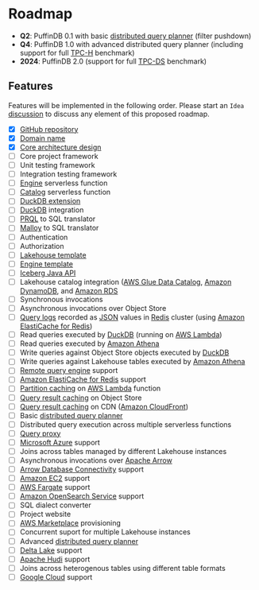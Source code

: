 # Roadmap

- **Q2**: PuffinDB 0.1 with basic [distributed query planner](docs/Query%20Planner.md) (filter pushdown)
- **Q4**: PuffinDB 1.0 with advanced distributed query planner (including support for full [TPC-H](https://www.tpc.org/tpch/) benchmark)
- **2024**: PuffinDB 2.0 (support for full [TPC-DS](https://www.tpc.org/tpcds/) benchmark)

## Features
Features will be implemented in the following order. Please start an `Idea` [discussion](https://github.com/sutoiku/puffin/discussions) to discuss any element of this proposed roadmap.

- [x] [GitHub repository](https://github.com/sutoiku/puffin)
- [x] [Domain name](http://PuffinDB.io/)
- [x] [Core architecture design](docs/Architecture.md)
- [ ] Core project framework
- [ ] Unit testing framework
- [ ] Integration testing framework
- [ ] [Engine](functions/engine/README.md) serverless function
- [ ] [Catalog](functions/catalog/README.md) serverless function
- [ ] [DuckDB extension](docs/Extension.md)
- [ ] [DuckDB](https://duckdb.org/) integration
- [ ] [PRQL](https://prql-lang.org/) to SQL translator
- [ ] [Malloy](https://github.com/malloydata/malloy/tree/main/packages/malloy) to SQL translator
- [ ] Authentication
- [ ] Authorization
- [ ] [Lakehouse template](templates/lakehouse/README.md)
- [ ] [Engine template](templates/engine/README.md)
- [ ] [Iceberg Java API](https://iceberg.apache.org/docs/latest/api/)
- [ ] Lakehouse catalog integration ([AWS Glue Data Catalog](https://docs.aws.amazon.com/glue/latest/dg/catalog-and-crawler.html), [Amazon DynamoDB](https://aws.amazon.com/dynamodb/), and [Amazon RDS](https://aws.amazon.com/rds/)
- [ ] Synchronous invocations
- [ ] Asynchronous invocations over Object Store
- [ ] [Query logs](docs/Logs.md) recorded as [JSON](https://redis.io/docs/stack/json/) values in [Redis](https://redis.io/) cluster (using [Amazon ElastiCache for Redis](https://aws.amazon.com/elasticache/redis/))
- [ ] Read queries executed by [DuckDB](https://duckdb.org/) (running on [AWS Lambda](https://aws.amazon.com/lambda/))
- [ ] Read queries executed by [Amazon Athena](https://aws.amazon.com/athena/)
- [ ] Write queries against Object Store objects executed by [DuckDB](https://duckdb.org/)
- [ ] Write queries against Lakehouse tables executed by [Amazon Athena](https://aws.amazon.com/athena/)
- [ ] [Remote query engine](docs/Clientless.md) support
- [ ] [Amazon ElastiCache for Redis](https://aws.amazon.com/elasticache/redis/) support
- [ ] [Partition caching](FAQ.md#how-does-partition-caching-work) on [AWS Lambda](https://aws.amazon.com/lambda/) function
- [ ] [Query result caching](FAQ.md#how-does-query-result-caching-work) on Object Store
- [ ] [Query result caching](FAQ.md#how-does-query-result-caching-work) on CDN ([Amazon CloudFront](https://aws.amazon.com/cloudfront/))
- [ ] Basic [distributed query planner](docs/Query%20Planner.md)
- [ ] Distributed query execution across multiple serverless functions
- [ ] [Query proxy](docs/Query%20Proxy.md)
- [ ] [Microsoft Azure](https://azure.microsoft.com/en-us) support
- [ ] Joins across tables managed by different Lakehouse instances
- [ ] Asynchronous invocations over [Apache Arrow](https://arrow.apache.org/)
- [ ] [Arrow Database Connectivity](https://arrow.apache.org/docs/dev/format/ADBC.html) support
- [ ] [Amazon EC2](https://aws.amazon.com/ec2/) support
- [ ] [AWS Fargate](https://aws.amazon.com/fargate/) support
- [ ] [Amazon OpenSearch Service](https://aws.amazon.com/opensearch-service/) support
- [ ] SQL dialect converter
- [ ] Project website
- [ ] [AWS Marketplace](https://aws.amazon.com/marketplace) provisioning
- [ ] Concurrent suport for multiple Lakehouse instances
- [ ] Advanced [distributed query planner](docs/Query%20Planner.md)
- [ ] [Delta Lake](https://delta.io/) support
- [ ] [Apache Hudi](https://hudi.apache.org/) support
- [ ] Joins across heterogenous tables using different table formats
- [ ] [Google Cloud](https://cloud.google.com/) support
